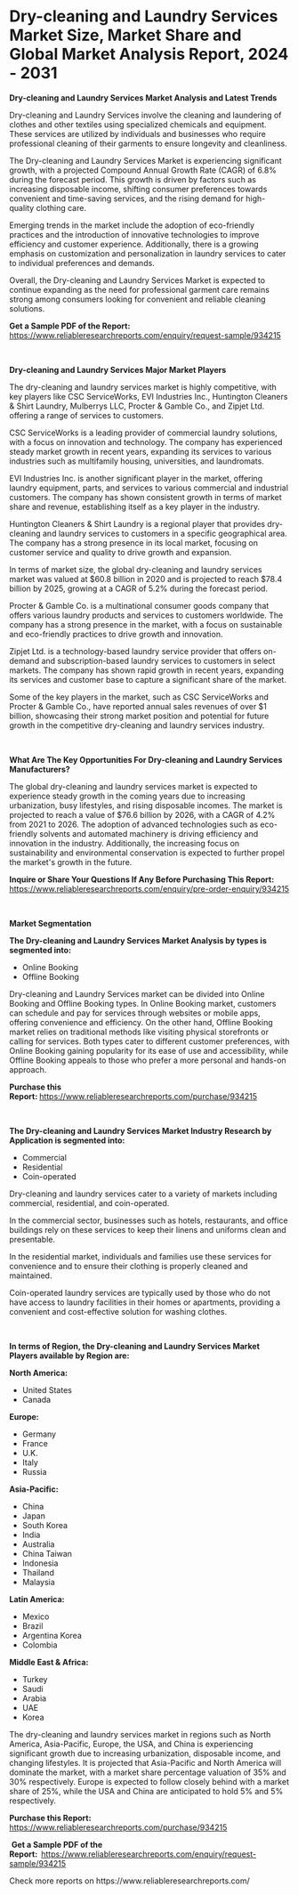 <p><h1>Dry-cleaning and Laundry Services Market Size, Market Share and Global Market Analysis Report, 2024 - 2031</h1></p><p><strong>Dry-cleaning and Laundry Services Market Analysis and Latest Trends</strong></p>
<p><p>Dry-cleaning and Laundry Services involve the cleaning and laundering of clothes and other textiles using specialized chemicals and equipment. These services are utilized by individuals and businesses who require professional cleaning of their garments to ensure longevity and cleanliness.</p><p>The Dry-cleaning and Laundry Services Market is experiencing significant growth, with a projected Compound Annual Growth Rate (CAGR) of 6.8% during the forecast period. This growth is driven by factors such as increasing disposable income, shifting consumer preferences towards convenient and time-saving services, and the rising demand for high-quality clothing care.</p><p>Emerging trends in the market include the adoption of eco-friendly practices and the introduction of innovative technologies to improve efficiency and customer experience. Additionally, there is a growing emphasis on customization and personalization in laundry services to cater to individual preferences and demands.</p><p>Overall, the Dry-cleaning and Laundry Services Market is expected to continue expanding as the need for professional garment care remains strong among consumers looking for convenient and reliable cleaning solutions.</p></p>
<p><strong>Get a Sample PDF of the Report:&nbsp;</strong> <a href="https://www.reliableresearchreports.com/enquiry/request-sample/934215">https://www.reliableresearchreports.com/enquiry/request-sample/934215</a></p>
<p>&nbsp;</p>
<p><strong>Dry-cleaning and Laundry Services Major Market Players</strong></p>
<p><p>The dry-cleaning and laundry services market is highly competitive, with key players like CSC ServiceWorks, EVI Industries Inc., Huntington Cleaners & Shirt Laundry, Mulberrys LLC, Procter & Gamble Co., and Zipjet Ltd. offering a range of services to customers.</p><p>CSC ServiceWorks is a leading provider of commercial laundry solutions, with a focus on innovation and technology. The company has experienced steady market growth in recent years, expanding its services to various industries such as multifamily housing, universities, and laundromats.</p><p>EVI Industries Inc. is another significant player in the market, offering laundry equipment, parts, and services to various commercial and industrial customers. The company has shown consistent growth in terms of market share and revenue, establishing itself as a key player in the industry.</p><p>Huntington Cleaners & Shirt Laundry is a regional player that provides dry-cleaning and laundry services to customers in a specific geographical area. The company has a strong presence in its local market, focusing on customer service and quality to drive growth and expansion.</p><p>In terms of market size, the global dry-cleaning and laundry services market was valued at $60.8 billion in 2020 and is projected to reach $78.4 billion by 2025, growing at a CAGR of 5.2% during the forecast period.</p><p>Procter & Gamble Co. is a multinational consumer goods company that offers various laundry products and services to customers worldwide. The company has a strong presence in the market, with a focus on sustainable and eco-friendly practices to drive growth and innovation.</p><p>Zipjet Ltd. is a technology-based laundry service provider that offers on-demand and subscription-based laundry services to customers in select markets. The company has shown rapid growth in recent years, expanding its services and customer base to capture a significant share of the market.</p><p>Some of the key players in the market, such as CSC ServiceWorks and Procter & Gamble Co., have reported annual sales revenues of over $1 billion, showcasing their strong market position and potential for future growth in the competitive dry-cleaning and laundry services industry.</p></p>
<p>&nbsp;</p>
<p><strong>What Are The Key Opportunities For Dry-cleaning and Laundry Services Manufacturers?</strong></p>
<p><p>The global dry-cleaning and laundry services market is expected to experience steady growth in the coming years due to increasing urbanization, busy lifestyles, and rising disposable incomes. The market is projected to reach a value of $76.6 billion by 2026, with a CAGR of 4.2% from 2021 to 2026. The adoption of advanced technologies such as eco-friendly solvents and automated machinery is driving efficiency and innovation in the industry. Additionally, the increasing focus on sustainability and environmental conservation is expected to further propel the market's growth in the future.</p></p>
<p><strong>Inquire or Share Your Questions If Any Before Purchasing This Report:</strong> <a href="https://www.reliableresearchreports.com/enquiry/pre-order-enquiry/934215">https://www.reliableresearchreports.com/enquiry/pre-order-enquiry/934215</a></p>
<p>&nbsp;</p>
<p><strong>Market Segmentation</strong></p>
<p><strong>The Dry-cleaning and Laundry Services Market Analysis by types is segmented into:</strong></p>
<p><ul><li>Online Booking</li><li>Offline Booking</li></ul></p>
<p><p>Dry-cleaning and Laundry Services market can be divided into Online Booking and Offline Booking types. In Online Booking market, customers can schedule and pay for services through websites or mobile apps, offering convenience and efficiency. On the other hand, Offline Booking market relies on traditional methods like visiting physical storefronts or calling for services. Both types cater to different customer preferences, with Online Booking gaining popularity for its ease of use and accessibility, while Offline Booking appeals to those who prefer a more personal and hands-on approach.</p></p>
<p><strong>Purchase this Report:&nbsp;</strong><a href="https://www.reliableresearchreports.com/purchase/934215">https://www.reliableresearchreports.com/purchase/934215</a></p>
<p>&nbsp;</p>
<p><strong>The Dry-cleaning and Laundry Services Market Industry Research by Application is segmented into:</strong></p>
<p><ul><li>Commercial</li><li>Residential</li><li>Coin-operated</li></ul></p>
<p><p>Dry-cleaning and laundry services cater to a variety of markets including commercial, residential, and coin-operated. </p><p>In the commercial sector, businesses such as hotels, restaurants, and office buildings rely on these services to keep their linens and uniforms clean and presentable.</p><p>In the residential market, individuals and families use these services for convenience and to ensure their clothing is properly cleaned and maintained.</p><p>Coin-operated laundry services are typically used by those who do not have access to laundry facilities in their homes or apartments, providing a convenient and cost-effective solution for washing clothes.</p></p>
<p>&nbsp;</p>
<p><strong>In terms of Region, the Dry-cleaning and Laundry Services Market Players available by Region are:</strong></p>
<p>
    <p> <strong> North America: </strong>
        <ul>
            <li>United States</li>
            <li>Canada</li>
        </ul>
        </p> 
    <p> <strong> Europe: </strong>
        <ul>
            <li>Germany</li>
            <li>France</li>
            <li>U.K.</li>
            <li>Italy</li>
            <li>Russia</li>
        </ul>
        </p> 
    <p> <strong> Asia-Pacific: </strong>
        <ul>
            <li>China</li>
            <li>Japan</li>
            <li>South Korea</li>
            <li>India</li>
            <li>Australia</li>
            <li>China Taiwan</li>
            <li>Indonesia</li>
            <li>Thailand</li>
            <li>Malaysia</li>
        </ul>
        </p> 
    <p> <strong> Latin America: </strong>
        <ul>
            <li>Mexico</li>
            <li>Brazil</li>
            <li>Argentina Korea</li>
            <li>Colombia</li>
        </ul>
        </p> 
    <p> <strong> Middle East & Africa: </strong>
        <ul>
            <li>Turkey</li>
            <li>Saudi</li>
            <li>Arabia</li>
            <li>UAE</li>
            <li>Korea</li>
        </ul>
    </p>
    </p>
<p><p>The dry-cleaning and laundry services market in regions such as North America, Asia-Pacific, Europe, the USA, and China is experiencing significant growth due to increasing urbanization, disposable income, and changing lifestyles. It is projected that Asia-Pacific and North America will dominate the market, with a market share percentage valuation of 35% and 30% respectively. Europe is expected to follow closely behind with a market share of 25%, while the USA and China are anticipated to hold 5% and 5% respectively.</p></p>
<p><strong>Purchase this Report: </strong><a href="https://www.reliableresearchreports.com/purchase/934215">https://www.reliableresearchreports.com/purchase/934215</a></p>
<p>&nbsp;<strong>Get a Sample PDF of the Report:&nbsp;&nbsp;</strong><a href="https://www.reliableresearchreports.com/enquiry/request-sample/934215">https://www.reliableresearchreports.com/enquiry/request-sample/934215</a></p>
<p><strong></strong></p>
<p>Check more reports on https://www.reliableresearchreports.com/</p>